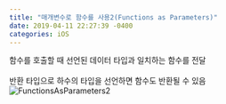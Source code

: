 ```yaml
---
title: "매개변수로 함수를 사용2(Functions as Parameters)"
date: 2019-04-11 22:27:39 -0400
categories: iOS
---
```

함수를 호출할 때 선언된 데이터 타입과 일치하는 함수를 전달
<br>
<br>
반환 타입으로 하수의 타입을 선언하면 함수도 반환될 수 있음
![FunctionsAsParameters2](/img/FunctionAsParameters2)
